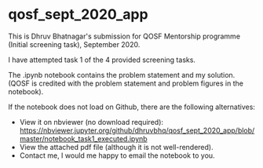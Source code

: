 # qosf_sept_2020_app

This is Dhruv Bhatnagar's submission for QOSF Mentorship programme (Initial screening task), September 2020.

I have attempted task 1 of the 4 provided screening tasks. 

The .ipynb notebook contains the problem statement and my solution. (QOSF is credited with the problem statement and problem figures in the notebook).

If the notebook does not load on Github, there are the following alternatives:

* View it on nbviewer (no download required): https://nbviewer.jupyter.org/github/dhruvbhq/qosf_sept_2020_app/blob/master/notebook_task1_executed.ipynb
* View the attached pdf file (although it is not well-rendered).
* Contact me, I would me happy to email the notebook to you.
